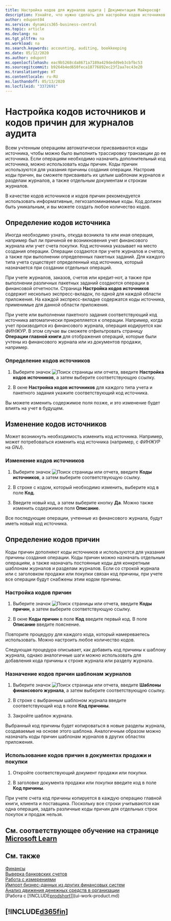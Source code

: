 ```yaml
---
title: Настройка кодов для журналов аудита | Документация Майкрософт
description: Узнайте, что нужно сделать для настройки кодов источников и кодов причин, которые можно использовать при отслеживании журналов аудита.
author: edupont04
ms.service: dynamics365-business-central
ms.topic: article
ms.devlang: na
ms.tgt_pltfrm: na
ms.workload: na
ms.search.keywords: accounting, auditing, bookkeeping
ms.date: 05/12/2020
ms.author: edupont
ms.openlocfilehash: eac9b5268cda8671a7189a429dedd9eb3cbfbc53
ms.sourcegitcommit: b9264b4ed650feca18776892ec23f2aa7ec43e20
ms.translationtype: HT
ms.contentlocale: ru-RU
ms.lasthandoff: 05/13/2020
ms.locfileid: "3372691"
---
```

# <a name="setting-up-source-codes-and-reason-codes-for-audit-trails"></a>Настройка кодов источников и кодов причин для журналов аудита

Всем учтенным операциям автоматически присваиваются коды источника, чтобы можно было выполнить трассировку транзакции до ее источника. Если операциям необходимо назначить дополнительный код источника, можно использовать коды причин. Коды причин используются для указания причины создания операции. Настроив коды причин, вы сможете присваивать их целым шаблонам журналов и разделам журналов, а также отдельным документам и строкам журналов.  

В качестве кодов источников и кодов причин рекомендуется использовать информативные, легкозапоминаемые коды. Код должен быть уникальным, и вы можете создать любое количество кодов.

## <a name="define-source-codes"></a>Определение кодов источника

Иногда необходимо узнать, откуда возникла та или иная операция, например был ли причиной ее возникновения учет финансового журнала или учет счета покупки. Код источника указывает на место создания операции. Операции создаются при учете журналов и счетов, а также при выполнении определенных пакетных заданий. Для каждого типа учета существует определенный код источника, который назначается при создании отдельных операций.  

При учете журналов, заказов, счетов или кредит-нот, а также при выполнении различных пакетных заданий создаются операции в финансовой отчетности. Страница **Настройка кодов источников** содержит несколько экспресс-вкладок, по одной для каждой области приложения. На каждой экспресс-вкладке содержатся коды источника, применимые для данной области приложения.

При учете или выполнении пакетного задания соответствующий код источника автоматически прикрепляется к операции. Например, когда учет производится из финансового журнала, операция кодируется как *ФИНЖУР*. В этом случае вы сможете отфильтровать страницу **Операции главной книги** для отображения операций, которые были учтены из финансового журнала или из документов продажи, например.

### <a name="to-define-source-codes"></a>Определение кодов источников

1. Выберите значок ![Поиск страницы или отчета](media/ui-search/search_small.png "Значок поиска страницы или отчета"), введите **Настройка кодов источников**, а затем выберите соответствующую ссылку.  

2. В окне **Настройка кодов источников** для каждого типа учета и пакетного задания укажите соответствующий код источника.  

Вы можете изменить содержимое поля позже, и это изменение будет влиять на учет в будущем.

## <a name="change-source-codes"></a>Изменение кодов источников

Может возникнуть необходимость изменить код источника. Например, может потребоваться изменить код источника (например, с *ФИНЖУР* на *GNJ*).

### <a name="to-change-source-codes"></a>Изменение кодов источников

1. Выберите значок ![Поиск страницы или отчета](media/ui-search/search_small.png "Значок поиска страницы или отчета"), введите **Коды источников**, а затем выберите соответствующую ссылку.

2. В строке с кодом, который необходимо изменить, выберите код в поле **Код**.

3. Введите новый код, а затем выберите кнопку **Да**. Можно также изменить содержимое поля **Описание**.

Все последующие операции, учтенные из финансового журнала, будут иметь новый код источника.

## <a name="define-reason-codes"></a>Определение кодов причин

Коды причин дополняют коды источников и используются для указания причины создания операции. Коды причин можно назначать отдельным операциям, а также назначать постоянные коды для конкретным шаблонам журналов и разделам журналов. Если со строкой журнала или с заголовком продажи или покупки связан код причины, при учете все операции будут снабжены этим кодом причины.  

### <a name="to-set-up-reason-codes"></a>Настройка кодов причин

1. Выберите значок ![Поиск страницы или отчета](media/ui-search/search_small.png "Значок поиска страницы или отчета"), введите **Коды причин**, а затем выберите соответствующую ссылку.

2. В окне **Коды причин** в поле **Код** введите первый код. В поле **Описание** введите пояснение.

Повторите процедуру для каждого кода, который намереваетесь использовать. Можно настроить любое количество кодов.

Следующая процедура описывает, как добавить код причины к шаблону журнала, однако аналогичные шаги можно использовать для добавления кода причины к строке журнала или разделу журнала.  

### <a name="to-assign-reason-codes-to-journal-templates"></a>Назначение кодов причин шаблонам журналов

1. Выберите значок ![Поиск страницы или отчета](media/ui-search/search_small.png "Значок поиска страницы или отчета"), введите **Шаблоны финансового журнала**, а затем выберите соответствующую ссылку.

2. В строке с выбранным шаблоном журнала введите соответствующий код в поле **Код причины**.

3. Закройте шаблон журнала.

Выбранный код причины будет копироваться в новые разделы журнала, создаваемые на основе этого шаблона. Аналогичным образом можно назначать коды причин шаблонам журналов в других областях приложения.

### <a name="to-use-reason-codes-on-sales-and-purchase-documents"></a>Использование кодов причин в документах продажи и покупки

1. Откройте соответствующий документ продажи или покупки.

2. В заголовке документа продажи или покупки введите код в поле **Код причины**.

При учете счета код причины копируется в каждую операцию главной книги, клиента и поставщика. Поскольку все строки учитываются как одна операция, задать различные коды причин для отдельных строк покупок и продаж нельзя.

## <a name="see-related-training-at-microsoft-learn"></a>См. соответствующее обучение на странице [Microsoft Learn](/learn/paths/set-up-financial-management-dynamics-365-business-central/)

## <a name="see-also"></a>См. также

[Финансы](finance.md)  
[Выверка банковских счетов](bank-manage-bank-accounts.md)  
[Работа с измерениями](finance-dimensions.md)  
[Импорт бизнес-данных из других финансовых систем](across-import-data-configuration-packages.md)  
[Анализ движения денежных средств в организации](finance-analyze-cash-flow.md)  
[Работа с [!INCLUDE[prodshort](includes/prodshort.md)]](ui-work-product.md)  

## [!INCLUDE[d365fin](includes/free_trial_md.md)]  

